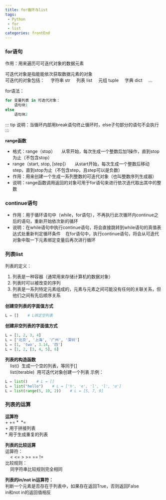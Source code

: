 ```yaml
---
title: for循环与list
tags: 
 - Python
 - for
 - list
categories: frontEnd
---
```


### for语句
作用：用来遍历可可迭代对象的数据元素
    
可迭代对象是指能能依次获取数据元素的对象  
可迭代的对象包括：
&nbsp;&nbsp;&nbsp;&nbsp;字符串&nbsp;str
&nbsp;&nbsp;&nbsp;&nbsp;列表&nbsp;list
&nbsp;&nbsp;&nbsp;&nbsp;元组&nbsp;tuple
&nbsp;&nbsp;&nbsp;&nbsp;字典&nbsp;dict
&nbsp;&nbsp;&nbsp;&nbsp;...
        
for语法：
```python
for 变量列表 in 可迭代对象：
    语句块1
else
    语句块2
```
::: tip 
说明：当循环内部用break语句终止循环时，else子句部分的语句不会执行
:::
    
**range函数**  
* 格式：range（stop）
&nbsp;&nbsp;&nbsp;&nbsp;从零开始，每次生成一个整数后加1操作，直到stop为止（不包含stop）
* range（start, stop, [step]）
&nbsp;&nbsp;&nbsp;&nbsp;从start开始，每次生成一个整数后移动step，直到stop为止（不包含step，且step可以是负数）
* 作用：用来创建一个生成一系列整数的可迭代对象（也叫整数序列生成器）  
* 说明：range函数调用返回的对象可用于for语句来进行依次迭代取出其中的整数
        
### continue语句
* 作用：用于循环语句中（while，for语句），不再执行此次循环内continue之后的语句，重新开始依次新的循环  
* 说明：在while语句中执行continue语句，将会直接跳转到while语句的真值表达式处重新判定循环条件
&nbsp;&nbsp;&nbsp;在for语句中，执行continue语句，将会从可迭代对象中取一下元素绑定变量后再次进行循环
          
### 列表list
列表的定义：
  1. 列表是一种容器（通常用来存储计算机的数据对象）
  2. 列表时可以被改变的序列
  3. 列表是一系列特定元素组成的，元素与元素之间可能没有任何的关联关系，但他们之间有先后顺序关系
        
**创建空列表的字面值方式**
```python
L = []    # L绑定空列表
```
    
**创建非空列表的字面值方式**
```python
L = [1, 2, 3, 4]
L = ['北京', '上海', '广州', '深圳']
L = [1, 'two', 3.14, '四']
L = [1, 2, [3, 4, 5], 6]
```
        
**列表的构造函数**  
&nbsp;&nbsp;&nbsp;&nbsp;list()&nbsp;&nbsp;生成一个空的列表，等同于[]  
&nbsp;&nbsp;&nbsp;&nbsp;list(iterable)&nbsp;&nbsp;用可迭代对象创建一个列表
示例：
```python
L = list()    # L = []
L = list("hello")    # L = ['h', 'e', 'l', 'l', 'o']
L = list(range(5, 10, 2))    # L = [5, 7, 9]
```
        
### 列表的运算
**运算符**  
+&nbsp;+=&nbsp;* &nbsp;*=  
+&nbsp;用于拼接列表  
*&nbsp;用于生成重复的列表  
        
**列表的比较运算**  
运算符：  
&nbsp;&nbsp;&nbsp;&nbsp;<&nbsp;<=&nbsp;>&nbsp;>=&nbsp;==&nbsp;!=  
比较规则：  
&nbsp;&nbsp;&nbsp;&nbsp;同字符串比较规则完全相同  
            
**列表的in/not in运算符：**    
判断一个元素是否存在于列表中，如果存在返回True，否则返回False    
in和not in的返回值相反    

